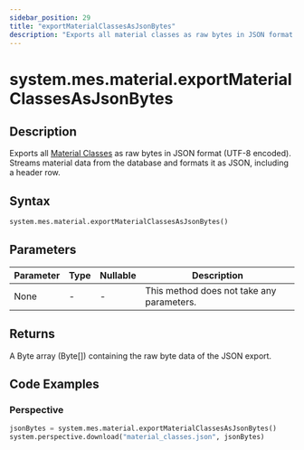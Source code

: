 ```yaml
---
sidebar_position: 29
title: "exportMaterialClassesAsJsonBytes"
description: "Exports all material classes as raw bytes in JSON format (UTF-8 encoded)"
---
```


# system.mes.material.exportMaterialClassesAsJsonBytes

## Description

Exports all [Material Classes](../../data-model/material-model/material-class) as raw bytes in JSON format
(UTF-8 encoded). Streams material data from the database and formats it as JSON, including a
header row.

## Syntax

```python
system.mes.material.exportMaterialClassesAsJsonBytes()
```

## Parameters

| Parameter | Type | Nullable | Description                               |
|-----------|------|----------|-------------------------------------------|
| None      | -    | -        | This method does not take any parameters. |

## Returns

A Byte array (Byte[]) containing the raw byte data of the JSON export.

## Code Examples

### Perspective
```python
jsonBytes = system.mes.material.exportMaterialClassesAsJsonBytes()
system.perspective.download("material_classes.json", jsonBytes)
```

